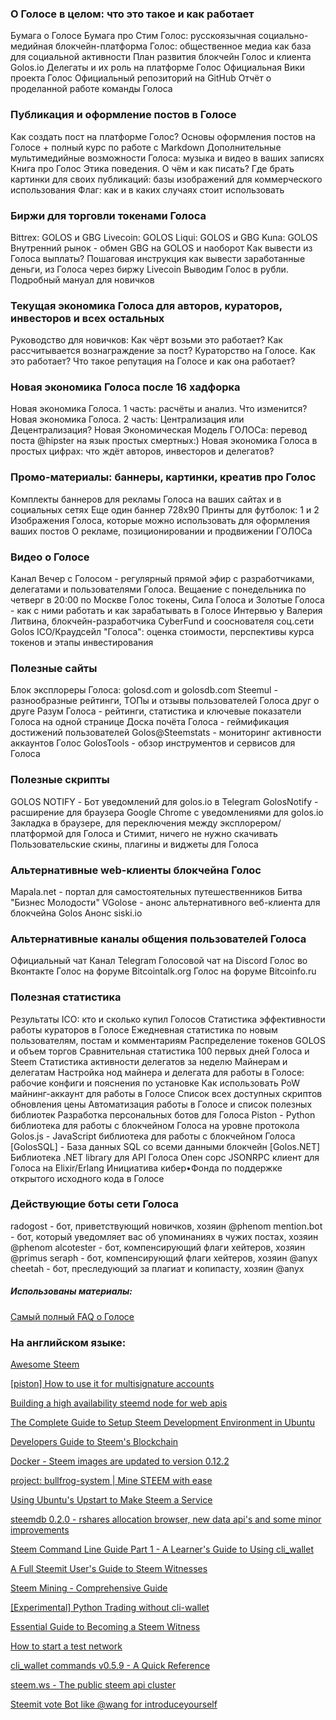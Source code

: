 ### О Голосе в целом: что это такое и как работает
Бумага о Голосе
Бумага про Стим
Голос: русскоязычная социально-медийная блокчейн-платформа
Голос: общественное медиа как база для социальной активности
План развития блокчейн Голос и клиента Golos.io
Делегаты и их роль на платформе Голос
Официальная Вики проекта Голос
Официальный репозиторий на GitHub
Отчёт о проделанной работе команды Голоса
### Публикация и оформление постов в Голосе
Как создать пост на платформе Голос?
Основы оформления постов на Голосе + полный курс по работе с Markdown
Дополнительные мультимедийные возможности Голоса: музыка и видео в ваших записях
Книга про Голос
Этика поведения. О чём и как писать?
Где брать картинки для своих публикаций: базы изображений для коммерческого использования
Флаг: как и в каких случаях стоит использовать

### Биржи для торговли токенами Голоса
Bittrex: GOLOS и GBG
Livecoin: GOLOS
Liqui: GOLOS и GBG
Kuna: GOLOS
Внутренний рынок - обмен GBG на GOLOS и наоборот
Как вывести из Голоса выплаты?
Пошаговая инструкция как вывести заработанные деньги, из Голоса через биржу Livecoin
Выводим Голос в рубли. Подробный мануал для новичков
### Текущая экономика Голоса для авторов, кураторов, инвесторов и всех остальных
Руководство для новичков: Как чёрт возьми это работает?
Как рассчитывается вознаграждение за пост?
Кураторство на Голосе. Как это работает?
Что такое репутация на Голосе и как она работает?
### Новая экономика Голоса после 16 хадфорка
Новая экономика Голоса. 1 часть: расчёты и анализ. Что изменится?
Новая экономика Голоса. 2 часть: Централизация или Децентрализация?
Новая Экономическая Модель ГОЛОСа: перевод поста @hipster на язык простых смертных:)
Новая экономика Голоса в простых цифрах: что ждёт авторов, инвесторов и делегатов?

### Промо-материалы: баннеры, картинки, креатив про Голос
Комплекты баннеров для рекламы Голоса на ваших сайтах и в социальных сетях
Еще один баннер 728х90
Принты для футболок: 1 и 2
Изображения Голоса, которые можно использовать для оформления ваших постов
О рекламе, позиционировании и продвижении ГОЛОСа
### Видео о Голосе
Канал Вечер с Голосом - регулярный прямой эфир с разработчиками, делегатами и пользователями Голоса. Вещаение с понедельника по четверг в 20:00 по Москве
Голос токены, Сила Голоса и Золотые Голоса - как с ними работать и как зарабатывать в Голосе
Интервью у Валерия Литвина, блокчейн-разработчика CyberFund и сооснователя соц.сети Golos
ICO/Краудсейл "Голоса": оценка стоимости, перспективы курса токенов и этапы инвестирования
### Полезные сайты
Блок эксплореры Голоса: golosd.com и golosdb.com
Steemul - разнообразные рейтинги, ТОПы и отзывы пользователей Голоса друг о друге
Разум Голоса - рейтинги, статистика и ключевые показатели Голоса на одной странице
Доска почёта Голоса - геймификация достижений пользователей
Golos@Steemstats - мониторинг активности аккаунтов Голос
GolosTools - обзор инструментов и сервисов для Голоса
### Полезные скрипты
GOLOS NOTIFY - Бот уведомлений для golos.io в Telegram
GolosNotify - расширение для браузера Google Chrome с уведомлениями для golos.io
Закладка в браузере, для переключения между эксплорером/платформой для Голоса и Стимит, ничего не нужно скачивать
Пользовательские скины, плагины и виджеты для Голоса
### Альтернативные web-клиенты блокчейна Голос
Mapala.net - портал для самостоятельных путешественников
Битва "Бизнес Молодости"
VGolose - анонс альтернативного веб-клиента для блокчейна Golos
Анонс siski.io

### Альтернативные каналы общения пользователей Голоса
Официальный чат
Канал Telegram
Голосовой чат на Discord
Голос во Вконтакте
Голос на форуме Bitcointalk.org
Голос на форуме Bitcoinfo.ru

### Полезная статистика
Результаты ICO: кто и сколько купил Голосов
Статистика эффективности работы кураторов в Голосе
Ежедневная статистика по новым пользователям, постам и комментариям
Распределение токенов GOLOS и объем торгов
Сравнительная статистика 100 первых дней Голоса и Steem
Статистика активности делегатов за неделю
Майнерам и делегатам
Настройка нод майнера и делегата для работы в Голосе: рабочие конфиги и пояснения по установке
Как использовать PoW майнинг-аккаунт для работы в Голосе
Список всех доступных скриптов обновления цены
Автоматизация работы в Голосе и список полезных библиотек
Разработка персональных ботов для Голоса
Piston - Python библиотека для работы с блокчейном Голоса на уровне протокола
Golos.js - JavaScript библиотека для работы с блокчейном Голоса
[GolosSQL] - База данных SQL со всеми данными блокчейн
[Golos.NET] Библиотека .NET library для API Голоса
Опен сорс JSONRPC клиент для Голоса на Elixir/Erlang
Инициатива кибер•Фонда по поддержке открытого исходного кода в Голосе

### Действующие боты сети Голоса
radogost - бот, приветствующий новичков, хозяин @phenom
mention.bot - бот, который уведомляет вас об упоминаниях в чужих постах, хозяин @phenom
alcotester - бот, компенсирующий флаги хейтеров, хозяин @primus
seraph - бот, компенсирующий флаги хейтеров, хозяин @anyx
cheetah - бот, преследующий за плагиат и копипасту, хозяин @anyx

##### Использованы материалы:
[Самый полный FAQ о Голосе](https://golos.io/ru--golos/@bitcoinfo/samyi-polnyi-f-a-q-o-golose-spisok-luchshykh-postov-raskryvayushikh-vse-aspekty-proekta-bonusy-v-vide-kreativa)

### На английском языке:

[Awesome Steem](https://steemit.com/awesome/@hipster/awesome-steem)

[[piston] How to use it for multisignature accounts](https://steemit.com/piston/@xeroc/piston-how-to-use-it-for-multisignature-accounts)

[Building a high availability steemd node for web apis](https://steemit.com/steem/@jesta/building-a-high-availability-steemd-node-for-web-apis)

[The Complete Guide to Setup Steem Development Environment in Ubuntu](https://steemit.com/steem/@woung717/the-complete-guide-to-setup-steem-development-environment-in-ubuntu)

[Developers Guide to Steem's Blockchain](https://steemit.com/steem/@furion/developers-guide-to-steem-s-blockchain)

[Docker - Steem images are updated to version 0.12.2](https://steemit.com/steem/@teego/docker-steem-images-are-updated-to-version-0-12-2)

[project: bullfrog-system | Mine STEEM with ease](https://steemit.com/steemit/@kilrathi/project-bullfrog-system)

[Using Ubuntu's Upstart to Make Steem a Service](https://steemit.com/steemhelp/@steemed/use-ubuntu-upstart-for-steem-service)

[steemdb 0.2.0 - rshares allocation browser, new data api's and some minor improvements](https://steemit.com/steemdb/@jesta/steemdb-0-2-0-rshares-allocation-browser-new-data-api-s-and-some-minor-improvements)

[Steem Command Line Guide Part 1 - A Learner's Guide to Using cli_wallet](https://steemit.com/steemhelp/@pfunk/a-learner-s-guide-to-using-steem-s-cliwallet-part-1)

[A Full Steemit User's Guide to Steem Witnesses](https://steemit.com/steemit-guides/@pfunk/a-full-steemit-user-s-guide-to-steem-witnesses)

[Steem Mining - Comprehensive Guide](https://steemit.com/steem/@geoffrey/steem-mining-comprehensive-guide)

[[Experimental] Python Trading without cli-wallet](https://steemit.com/bitshares/@xeroc/experimental-python-trading-without-cli-wallet)

[Essential Guide to Becoming a Steem Witness](https://steemit.com/steemhelp/@steemed/become-a-steem-witness-essentials)

[How to start a test network](https://steemit.com/steem/@dantheman/how-to-start-a-test-network)

[cli_wallet commands v0.5.9 - A Quick Reference](https://steemit.com/steemhelp/@hannixx42/cliwallet-commands-v0)

[steem.ws - The public steem api cluster](https://steemit.com/steemws/@jesta/steem-ws-the-public-steem-api-cluster)

[Steemit vote Bot like @wang for introduceyourself](https://steemit.com/hacking/@seagul/steemit-vote-bot-like-wang-for-introduceyourself)
